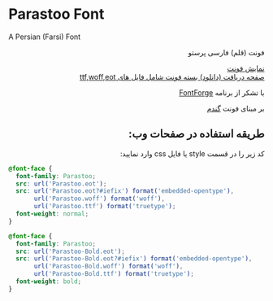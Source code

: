 <h1 id="parastoo-font">Parastoo Font</h1>
<p>A Persian (Farsi) Font</p>
<p dir="rtl">فونت (قلم) فارسی پرستو</p>
<p dir="rtl">
<a href="http://rastikerdar.github.io/vazir-font/">نمایش فونت</a> <br />
<a href="https://github.com/rastikerdar/vazir-font/releases">صفحه دریافت (دانلود) بسته فونت شامل فایل های ttf,woff,eot</a> <br />
</p>
<p dir="rtl">با تشکر از برنامه <a href="https://fontforge.github.io">FontForge</a></p>
<p dir="rtl">بر مبنای فونت <a href="http://rastikerdar.github.io/gandom-font/" dir="rtl">گندم</a></p>
<h2 id="-" dir="rtl">طریقه استفاده در صفحات وب:</h2>
<div lang="fa" dir="rtl">
کد زیر را در قسمت style یا فایل css وارد نمایید:
</div>


```css
@font-face {
  font-family: Parastoo;
  src: url('Parastoo.eot');
  src: url('Parastoo.eot?#iefix') format('embedded-opentype'),
       url('Parastoo.woff') format('woff'),
       url('Parastoo.ttf') format('truetype');
  font-weight: normal;
}

@font-face {
  font-family: Parastoo;
  src: url('Parastoo-Bold.eot');
  src: url('Parastoo-Bold.eot?#iefix') format('embedded-opentype'),
       url('Parastoo-Bold.woff') format('woff'),
       url('Parastoo-Bold.ttf') format('truetype');
  font-weight: bold;
}
```
